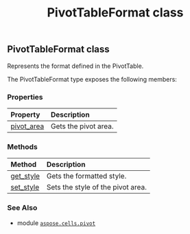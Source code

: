﻿---
title: PivotTableFormat class
second_title: Aspose.Cells for Python via .NET API References
description: 
type: docs
weight: 210
url: /aspose.cells.pivot/pivottableformat/
is_root: false
---

## PivotTableFormat class

Represents the format defined in the PivotTable.



The PivotTableFormat type exposes the following members:

### Properties
| Property | Description |
| :- | :- |
| [pivot_area](/cells/python-net/aspose.cells.pivot/pivottableformat/pivot_area) | Gets the pivot area. |


### Methods
| Method | Description |
| :- | :- |
| [get_style](/cells/python-net/aspose.cells.pivot/pivottableformat/get_style/#) | Gets the formatted style. |
| [set_style](/cells/python-net/aspose.cells.pivot/pivottableformat/set_style/#aspose.cells.Style) | Sets the style of the pivot area. |



### See Also
* module [`aspose.cells.pivot`](..)
